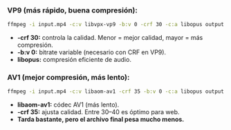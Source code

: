 ### VP9 (más rápido, buena compresión):
``` bash
ffmpeg -i input.mp4 -c:v libvpx-vp9 -b:v 0 -crf 30 -c:a libopus output.webm
```
* **-crf 30:** controla la calidad. Menor = mejor calidad, mayor = más compresión.
* **-b:v 0:** bitrate variable (necesario con CRF en VP9).
* **libopus:** compresión eficiente de audio.

### AV1 (mejor compresión, más lento):
``` bash
ffmpeg -i input.mp4 -c:v libaom-av1 -crf 35 -b:v 0 -c:a libopus output.webm
```
* **libaom-av1:** códec AV1 (más lento).
* **-crf 35:** ajusta calidad. Entre 30–40 es óptimo para web.
* **Tarda bastante, pero el archivo final pesa mucho menos.**